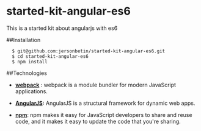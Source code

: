 # started-kit-angular-es6
This is a started kit about angularjs with es6

##Installation
```shell
  $ git@github.com:jersonbetin/started-kit-angular-es6.git
  $ cd started-kit-angular-es6
  $ npm install
```


##Technologies
* **[webpack](https://webpack.js.org)** : webpack is a module bundler for modern JavaScript applications.

* **[AngularJS](https://angularjs.org/):** AngularJS is a structural framework for dynamic web apps. 

* **[npm](https://www.npmjs.com/)**: npm makes it easy for JavaScript developers to share and reuse code, and it makes it easy to update the code that you're sharing.
